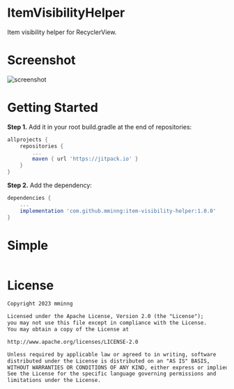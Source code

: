 # ItemVisibilityHelper
Item visibility helper for RecyclerView.
# Screenshot
![screenshot](https://github.com/mminng/item-visibility-helper/blob/master/screenshots/simple.gif)
# Getting Started
**Step 1.** Add it in your root build.gradle at the end of repositories:
```Groovy
allprojects {
    repositories {
        ...
        maven { url 'https://jitpack.io' }
    }
}
```
**Step 2.** Add the dependency:
```Groovy
dependencies {
    ...
    implementation 'com.github.mminng:item-visibility-helper:1.0.0'
}
```
# Simple
```Kotlin
```
# License
```markdown
Copyright 2023 mminng

Licensed under the Apache License, Version 2.0 (the "License");
you may not use this file except in compliance with the License.
You may obtain a copy of the License at

http://www.apache.org/licenses/LICENSE-2.0

Unless required by applicable law or agreed to in writing, software
distributed under the License is distributed on an "AS IS" BASIS,
WITHOUT WARRANTIES OR CONDITIONS OF ANY KIND, either express or implied.
See the License for the specific language governing permissions and
limitations under the License.
```
